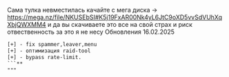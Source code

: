Сама тулка невместилась качайте с мега диска -> https://mega.nz/file/NKUSEbSI#K5j19FxAR00Nk4yL6JtC9oXD5vvSdVUhXqXbjQWXMM4
и да вы скачиваете это все на свой страх и риск отвественность за это я не несу 
Обновления 16.02.2025
```diff
[+] - fix spammer,leaver,menu
[+] - оптимизация raid-tool 
[+] - bypass rate-limit.
```**
"""
